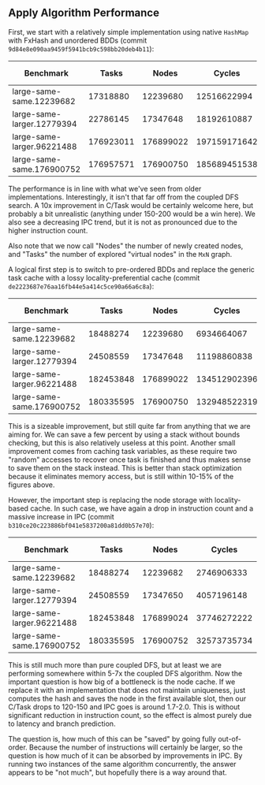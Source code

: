 ## Apply Algorithm Performance

First, we start with a relatively simple implementation using native `HashMap` with FxHash and unordered BDDs (commit `9d84e8e090aa9459f5941bcb9c598bb20deb4b11`):

| Benchmark | Tasks | Nodes | Cycles | Instructions | L3 References | L3 Misses | IPC | L3 hit | I/Task | C/Task |
| --------- | ----- | ----- | ------ | ------------ | ------------- | --------- | --- | ------ | ------ | ------ |
| large-same-same.12239682 | 17318880 | 12239680 | 12516622994 | 8574655122 | 423932320 | 158843416 | 0.69 | 62.53 | 495.10 | 722.72 |
| large-same-larger.12779394 | 22786145 | 17347648 | 18192610887 | 12478321950 | 642806833 | 215790336 | 0.69 | 66.43 | 547.63 | 798.41 |
| large-same-larger.96221488 | 176923011 | 176899022 | 197159171642 | 103436568829 | 5807427224 | 2206608280 | 0.52 | 62.00 | 584.64 | 1114.38 |
| large-same-same.176900752 | 176957571 | 176900750 | 185689451538 | 82462294650 | 4831738215 | 2203440028 | 0.44 | 54.40 | 466.00 | 1049.34 |

The performance is in line with what we've seen from older implementations. Interestingly, it isn't that far off from the coupled DFS search. A 10x improvement in C/Task would be certainly welcome here, but probably a bit unrealistic (anything under 150-200 would be a win here). We also see a decreasing IPC trend, but it is not as pronounced due to the higher instruction count.

Also note that we now call "Nodes" the number of newly created nodes, and "Tasks" the number of explored "virtual nodes" in the `MxN` graph.

A logical first step is to switch to pre-ordered BDDs and replace the generic task cache with a lossy locality-preferential cache (commit `de2223687e76aa16fb44e5a414c5ce90a66a6c8a`):

| Benchmark | Tasks | Nodes | Cycles | Instructions | L3 References | L3 Misses | IPC | L3 hit | I/Task | C/Task |
| --------- | ----- | ----- | ------ | ------------ | ------------- | --------- | --- | ------ | ------ | ------ |
| large-same-same.12239682 | 18488274 | 12239680 | 6934664067 | 5939768656 | 248523419 | 94378137 | 0.86 | 62.02 | 321.27 | 375.08 |
| large-same-larger.12779394 | 24508559 | 17347648 | 11198860838 | 9503619903 | 428861114 | 133248135 | 0.85 | 68.93 | 387.77 | 456.94 |
| large-same-larger.96221488 | 182453848 | 176899022 | 134512902396 | 75671660419 | 3859308368 | 1325104444 | 0.56 | 65.66 | 414.74 | 737.24 |
| large-same-same.176900752 | 180335595 | 176900750 | 132948522319 | 66726824283 | 3733980915 | 1507209100 | 0.50 | 59.64 | 370.01 | 737.23 |

This is a sizeable improvement, but still quite far from anything that we are aiming for. We can save a few percent by using a stack without bounds checking, but this is also relatively useless at this point. Another small improvement comes from caching task variables, as these require two "random" accesses to recover once task is finished and thus makes sense to save them on the stack instead. This is better than stack optimization because it eliminates memory access, but is still within 10-15% of the figures above.

However, the important step is replacing the node storage with locality-based cache. In such case, we have again a drop in instruction count and a massive increase in IPC (commit `b310ce20c223886bf041e5837200a81dd0b57e70`):

| Benchmark | Tasks | Nodes | Cycles | Instructions | L3 References | L3 Misses | IPC | L3 hit | I/Task | C/Task |
| --------- | ----- | ----- | ------ | ------------ | ------------- | --------- | --- | ------ | ------ | ------ |
| large-same-same.12239682 | 18488274 | 12239682 | 2746906333 | 4739196485 | 154303369 | 34031077 | 1.73 | 77.95 | 256.34 | 148.58 |
| large-same-larger.12779394 | 24508559 | 17347650 | 4057196148 | 6307995222 | 205674575 | 46427889 | 1.55 | 77.43 | 257.38 | 165.54 |
| large-same-larger.96221488 | 182453848 | 176899024 | 37746272222 | 48976649419 | 1810963915 | 409317326 | 1.30 | 77.40 | 268.43 | 206.88 |
| large-same-same.176900752 | 180335595 | 176900752 | 32573735734 | 49637965869 | 2149082703 | 474415197 | 1.52 | 77.92 | 275.25 | 180.63 |

This is still much more than pure coupled DFS, but at least we are performing somewhere within 5-7x the coupled DFS algorithm. Now the important question is how big of a bottleneck is the node cache. If we replace it with an implementation that does not maintain uniqueness, just computes the hash and saves the node in the first available slot, then our C/Task drops to 120-150 and IPC goes is around 1.7-2.0. This is without significant reduction in instruction count, so the effect is almost purely due to latency and branch prediction.

The question is, how much of this can be "saved" by going fully out-of-order. Because the number of instructions will certainly be larger, so the question is how much of it can be absorbed by improvements in IPC. By running two instances of the same algorithm concurrently, the answer appears to be "not much", but hopefully there is a way around that.

